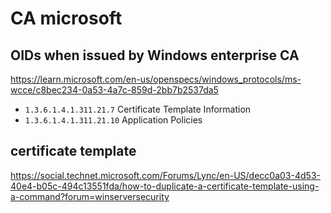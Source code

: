# CA microsoft

## OIDs when issued by Windows enterprise CA
https://learn.microsoft.com/en-us/openspecs/windows_protocols/ms-wcce/c8bec234-0a53-4a7c-859d-2bb7b2537da5
- `1.3.6.1.4.1.311.21.7` Certificate Template Information
- `1.3.6.1.4.1.311.21.10` Application Policies

## certificate template
https://social.technet.microsoft.com/Forums/Lync/en-US/decc0a03-4d53-40e4-b05c-494c13551fda/how-to-duplicate-a-certificate-template-using-a-command?forum=winserversecurity
